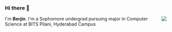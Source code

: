 ### Hi there 👋
<img align="right" src="https://github-readme-stats.vercel.app/api?username=Berjin&show_icons=true&icon_color=ad0d52&text_color=24292e&bg_color=ffffff&hide_title=true" />
I'm <b>Berjin</b>.
I'm a Sophomore undergrad pursuing major in Computer Science at BITS Pilani, Hyderabad Campus
<!--
**Berjin/Berjin** is a ✨ _special_ ✨ repository because its `README.md` (this file) appears on your GitHub profile.

Here are some ideas to get you started:

- 🔭 I’m currently working on ...
- 🌱 I’m currently learning ...
- 👯 I’m looking to collaborate on ...
- 🤔 I’m looking for help with ...
- 💬 Ask me about ...
- 📫 How to reach me: ...
- 😄 Pronouns: ...
- ⚡ Fun fact: ...
-->

